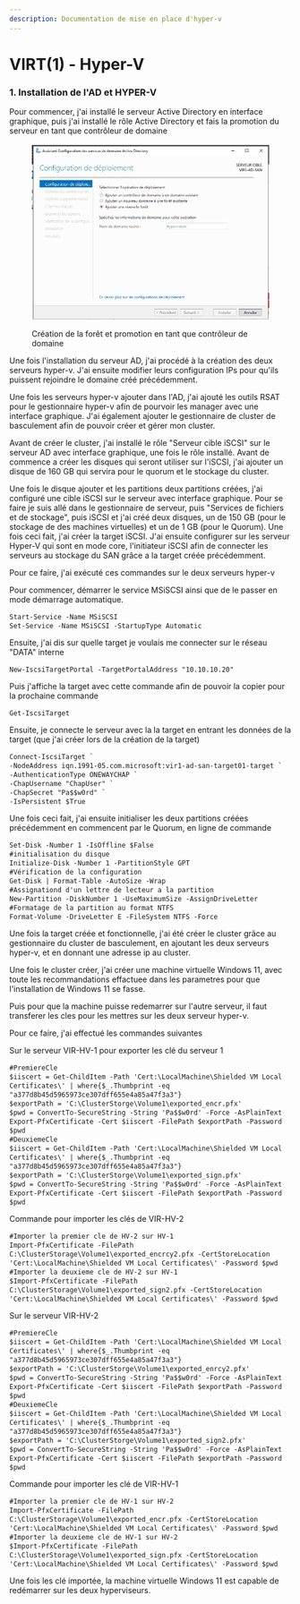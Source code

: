 ```yaml
---
description: Documentation de mise en place d'hyper-v
---
```


# VIRT(1) - Hyper-V

### 1. Installation de l'AD et HYPER-V

Pour commencer,  j'ai installé le serveur Active Directory en interface graphique, puis j'ai installé le rôle Active Directory et fais la promotion du serveur en tant que contrôleur de domaine

<figure><img src=".gitbook/assets/promot.png" alt=""><figcaption><p>Création de la forêt et promotion en tant que contrôleur de domaine</p></figcaption></figure>

Une fois l'installation du serveur AD, j'ai procédé à la création des deux serveurs hyper-v. J'ai ensuite modifier leurs configuration IPs pour qu'ils puissent rejoindre le domaine créé précédemment.

Une fois les serveurs hyper-v ajouter dans l'AD, j'ai ajouté les outils RSAT pour le gestionnaire hyper-v afin de pourvoir les manager avec une interface graphique. J'ai également ajouter le gestionnaire de cluster de basculement afin de pouvoir créer et gérer mon cluster.

Avant de créer le cluster, j'ai installé le rôle "Serveur cible iSCSI" sur le serveur AD avec interface graphique, une fois le rôle installé. Avant de commence a créer les disques qui seront utiliser sur l'iSCSI, j'ai ajouter un disque de 160 GB qui servira pour le quorum et le stockage du cluster.&#x20;

Une fois le disque ajouter et les partitions deux partitions créées, j'ai configuré une cible iSCSI sur le serveur avec interface graphique. Pour se faire je suis allé dans le gestionnaire de serveur, puis "Services de fichiers et de stockage", puis iSCSI et j'ai créé deux disques, un de 150 GB (pour le stockage de des machines virtuelles) et un de 1 GB (pour le Quorum).  Une fois ceci fait,  j'ai créer la target iSCSI. J'ai ensuite configurer sur les serveur Hyper-V qui sont en mode core, l'initiateur iSCSI afin de connecter les serveurs au stockage du SAN grâce a la target créée précédemment.&#x20;

Pour ce faire, j'ai exécuté ces commandes sur le deux serveurs hyper-v

Pour commencer, démarrer le service MSiSCSI ainsi que de le passer en mode démarrage automatique.

```
Start-Service -Name MSiSCSI
Set-Service -Name MSiSCSI -StartupType Automatic 
```

Ensuite, j'ai dis sur quelle target je voulais me connecter sur le réseau "DATA" interne

```
New-IscsiTargetPortal -TargetPortalAddress "10.10.10.20"
```

Puis j'affiche la target avec cette commande afin de pouvoir la copier pour la prochaine commande

```
Get-IscsiTarget
```

Ensuite, je connecte le serveur avec la la target en entrant les données de la target (que j'ai créer lors de la création de la target)

```
Connect-IscsiTarget `
-NodeAddress iqn.1991-05.com.microsoft:vir1-ad-san-target01-target `
-AuthenticationType ONEWAYCHAP `
-ChapUsername "ChapUser" `
-ChapSecret "Pa$$w0rd" `
-IsPersistent $True
```

Une fois ceci fait, j'ai ensuite initialiser les deux partitions créées précédemment en commencent par le Quorum, en ligne de commande

```
Set-Disk -Number 1 -IsOffline $False
#initialisation du disque
Initialize-Disk -Number 1 -PartitionStyle GPT
#Vérification de la configuration
Get-Disk | Format-Table -AutoSize -Wrap
#Assignationd d'un lettre de lecteur a la partition 
New-Partition -DiskNumber 1 -UseMaximumSize -AssignDriveLetter
#Formatage de la partition au format NTFS
Format-Volume -DriveLetter E -FileSystem NTFS -Force
```

Une fois la target créée et fonctionnelle, j'ai été créer le cluster grâce au gestionnaire du cluster de basculement, en ajoutant les deux serveurs hyper-v, et en donnant une adresse ip au cluster.

Une fois le cluster créer, j'ai créer une machine virtuelle Windows 11, avec toute les recommandations effactuee dans les parametres pour que l'installation de Windows 11 se fasse.&#x20;

Puis pour que la machine puisse redemarrer sur l'autre serveur, il faut transferer les cles pour les mettres sur les deux serveur hyper-v.

Pour ce faire, j'ai effectué les commandes suivantes

Sur le serveur VIR-HV-1 pour exporter les clé du serveur 1

```
#PremiereCle
$iiscert = Get-ChildItem -Path 'Cert:\LocalMachine\Shielded VM Local Certificates\' | where{$_.Thumbprint -eq "a377d8b45d5965973ce307dff655e4a85a47f3a3"}
$exportPath = 'C:\ClusterStorge\Volume1\exported_encr.pfx'
$pwd = ConvertTo-SecureString -String 'Pa$$w0rd' -Force -AsPlainText
Export-PfxCertificate -Cert $iiscert -FilePath $exportPath -Password $pwd
#DeuxiemeCle
$iiscert = Get-ChildItem -Path 'Cert:\LocalMachine\Shielded VM Local Certificates\' | where{$_.Thumbprint -eq "a377d8b45d5965973ce307dff655e4a85a47f3a3"}
$exportPath = 'C:\ClusterStorge\Volume1\exported_sign.pfx'
$pwd = ConvertTo-SecureString -String 'Pa$$w0rd' -Force -AsPlainText
Export-PfxCertificate -Cert $iiscert -FilePath $exportPath -Password $pwd
```

Commande pour importer les clés de VIR-HV-2

```
#Importer la premier cle de HV-2 sur HV-1
Import-PfxCertificate -FilePath C:\ClusterStorage\Volume1\exported_encrcy2.pfx -CertStoreLocation 'Cert:\LocalMachine\Shielded VM Local Certificates\' -Password $pwd
#Importer la deuxieme cle de HV-2 sur HV-1
$Import-PfxCertificate -FilePath C:\ClusterStorage\Volume1\exported_sign2.pfx -CertStoreLocation 'Cert:\LocalMachine\Shielded VM Local Certificates\' -Password $pwd
```

Sur le serveur VIR-HV-2&#x20;

```
#PremiereCle
$iiscert = Get-ChildItem -Path 'Cert:\LocalMachine\Shielded VM Local Certificates\' | where{$_.Thumbprint -eq "a377d8b45d5965973ce307dff655e4a85a47f3a3"}
$exportPath = 'C:\ClusterStorge\Volume1\exported_enrcy2.pfx'
$pwd = ConvertTo-SecureString -String 'Pa$$w0rd' -Force -AsPlainText
Export-PfxCertificate -Cert $iiscert -FilePath $exportPath -Password $pwd
#DeuxiemeCle
$iiscert = Get-ChildItem -Path 'Cert:\LocalMachine\Shielded VM Local Certificates\' | where{$_.Thumbprint -eq "a377d8b45d5965973ce307dff655e4a85a47f3a3"}
$exportPath = 'C:\ClusterStorge\Volume1\exported_sign2.pfx'
$pwd = ConvertTo-SecureString -String 'Pa$$w0rd' -Force -AsPlainText
Export-PfxCertificate -Cert $iiscert -FilePath $exportPath -Password $pwd
```

Commande pour importer les clé de VIR-HV-1

```
#Importer la premier cle de HV-1 sur HV-2
Import-PfxCertificate -FilePath C:\ClusterStorage\Volume1\exported_encr.pfx -CertStoreLocation 'Cert:\LocalMachine\Shielded VM Local Certificates\' -Password $pwd
#Importer la deuxieme cle de HV-1 sur HV-2
$Import-PfxCertificate -FilePath C:\ClusterStorage\Volume1\exported_sign.pfx -CertStoreLocation 'Cert:\LocalMachine\Shielded VM Local Certificates\' -Password $pwd
```

Une fois les clé importée, la machine virtuelle Windows 11 est capable de redémarrer sur les deux hyperviseurs.
